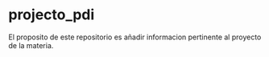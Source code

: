 # projecto_pdi
El proposito de este repositorio es añadir informacion pertinente al proyecto de la materia.
